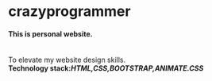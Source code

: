 # crazyprogrammer
<p><h4>This is personal website.</h4><br>
To elevate my website design skills.<br>
<strong>Technology  stack:<i>HTML,CSS,BOOTSTRAP,ANIMATE.CSS</i></strong>
</p>
